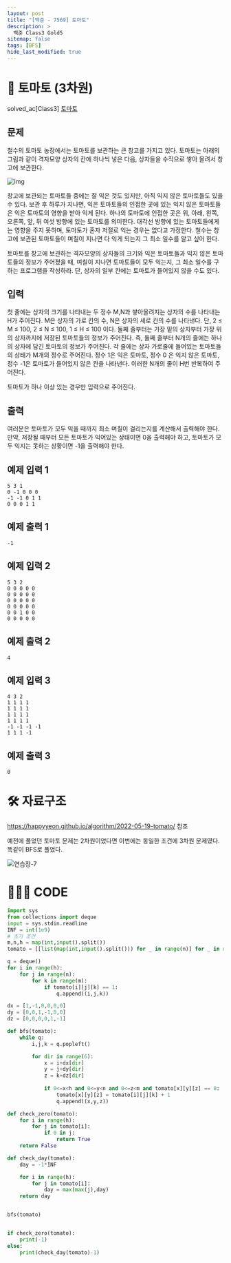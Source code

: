 ```yaml
---
layout: post
title: "[백준 - 7569] 토마토"
description: >
  백준 Class3 Gold5
sitemap: false
tags: [BFS]
hide_last_modified: true
---
```


# 🍅 토마토 (3차원) 

solved_ac[Class3] [토마토](https://www.acmicpc.net/problem/7569)

## 문제
철수의 토마토 농장에서는 토마토를 보관하는 큰 창고를 가지고 있다. 토마토는 아래의 그림과 같이 격자모양 상자의 칸에 하나씩 넣은 다음, 상자들을 수직으로 쌓아 올려서 창고에 보관한다.

![img](https://upload.acmicpc.net/c3f3343d-c291-40a9-9fe3-59f792a8cae9/-/preview/)

창고에 보관되는 토마토들 중에는 잘 익은 것도 있지만, 아직 익지 않은 토마토들도 있을 수 있다. 보관 후 하루가 지나면, 익은 토마토들의 인접한 곳에 있는 익지 않은 토마토들은 익은 토마토의 영향을 받아 익게 된다. 하나의 토마토에 인접한 곳은 위, 아래, 왼쪽, 오른쪽, 앞, 뒤 여섯 방향에 있는 토마토를 의미한다. 대각선 방향에 있는 토마토들에게는 영향을 주지 못하며, 토마토가 혼자 저절로 익는 경우는 없다고 가정한다. 철수는 창고에 보관된 토마토들이 며칠이 지나면 다 익게 되는지 그 최소 일수를 알고 싶어 한다.

토마토를 창고에 보관하는 격자모양의 상자들의 크기와 익은 토마토들과 익지 않은 토마토들의 정보가 주어졌을 때, 며칠이 지나면 토마토들이 모두 익는지, 그 최소 일수를 구하는 프로그램을 작성하라. 단, 상자의 일부 칸에는 토마토가 들어있지 않을 수도 있다.

## 입력
첫 줄에는 상자의 크기를 나타내는 두 정수 M,N과 쌓아올려지는 상자의 수를 나타내는 H가 주어진다. M은 상자의 가로 칸의 수, N은 상자의 세로 칸의 수를 나타낸다. 단, 2 ≤ M ≤ 100, 2 ≤ N ≤ 100, 1 ≤ H ≤ 100 이다. 둘째 줄부터는 가장 밑의 상자부터 가장 위의 상자까지에 저장된 토마토들의 정보가 주어진다. 즉, 둘째 줄부터 N개의 줄에는 하나의 상자에 담긴 토마토의 정보가 주어진다. 각 줄에는 상자 가로줄에 들어있는 토마토들의 상태가 M개의 정수로 주어진다. 정수 1은 익은 토마토, 정수 0 은 익지 않은 토마토, 정수 -1은 토마토가 들어있지 않은 칸을 나타낸다. 이러한 N개의 줄이 H번 반복하여 주어진다.

토마토가 하나 이상 있는 경우만 입력으로 주어진다.

## 출력
여러분은 토마토가 모두 익을 때까지 최소 며칠이 걸리는지를 계산해서 출력해야 한다. 만약, 저장될 때부터 모든 토마토가 익어있는 상태이면 0을 출력해야 하고, 토마토가 모두 익지는 못하는 상황이면 -1을 출력해야 한다.

## 예제 입력 1 

```
5 3 1
0 -1 0 0 0
-1 -1 0 1 1
0 0 0 1 1
```

## 예제 출력 1 

```
-1
```

## 예제 입력 2

```
5 3 2
0 0 0 0 0
0 0 0 0 0
0 0 0 0 0
0 0 0 0 0
0 0 1 0 0
0 0 0 0 0
```

## 예제 출력 2

```
4
```

## 예제 입력 3

```
4 3 2
1 1 1 1
1 1 1 1
1 1 1 1
1 1 1 1
-1 -1 -1 -1
1 1 1 -1
```

## 예제 출력 3

```
0
```

# 🛠 자료구조

<https://happyyeon.github.io/algorithm/2022-05-19-tomato/> 참조

예전에 풀었던 토마토 문제는 2차원이었다면 이번에는 동일한 조건에 3차원 문제였다. 똑같이 BFS로 풀었다.

![연습장-7](https://user-images.githubusercontent.com/88064555/178122121-93e05aec-e514-444b-b11e-f9d6bd2d041c.jpg)



# 👨🏻‍💻 CODE

```python
import sys
from collections import deque
input = sys.stdin.readline
INF = int(1e9)
# 초기 조건
m,n,h = map(int,input().split())
tomato = [[list(map(int,input().split())) for _ in range(n)] for _ in range(h)]

q = deque()
for i in range(h):
    for j in range(n):
        for k in range(m):
            if tomato[i][j][k] == 1:
                q.append((i,j,k))

dx = [1,-1,0,0,0,0]
dy = [0,0,1,-1,0,0]
dz = [0,0,0,0,1,-1]

def bfs(tomato):
    while q:
        i,j,k = q.popleft()

        for dir in range(6):
            x = i+dx[dir]
            y = j+dy[dir]
            z = k+dz[dir]
        
            if 0<=x<h and 0<=y<n and 0<=z<m and tomato[x][y][z] == 0:
                tomato[x][y][z] = tomato[i][j][k] + 1
                q.append((x,y,z))

def check_zero(tomato):
    for i in range(h):
        for j in tomato[i]:
            if 0 in j:
                return True
    return False

def check_day(tomato):
    day = -1*INF

    for i in range(h):
        for j in tomato[i]:
            day = max(max(j),day)
    return day


bfs(tomato)


if check_zero(tomato):
    print(-1)
else:
    print(check_day(tomato)-1)

```